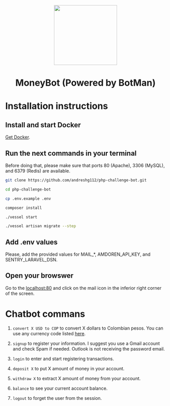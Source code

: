 <p align="center"><img height="188" width="198" src="https://botman.io/img/botman.png"></p>
<h1 align="center">MoneyBot (Powered by BotMan)</h1>

# Installation instructions

## Install and start Docker

[Get Docker](https://docs.docker.com/get-docker).

## Run the next commands in your terminal

Before doing that, please make sure that ports 80 (Apache), 3306 (MySQL), and 6379 (Redis) are available.

```bash
git clone https://github.com/andreshg112/php-challenge-bot.git

cd php-challenge-bot

cp .env.example .env

composer install

./vessel start

./vessel artisan migrate --step
```

## Add .env values

Please, add the provided values for MAIL\_\*, AMDOREN_API_KEY, and SENTRY_LARAVEL_DSN.

## Open your browswer

Go to the [localhost:80](http://localhost) and click on the mail icon in the inferior right corner of the screen.

# Chatbot commans

1.  `convert X USD to COP` to convert X dollars to Colombian pesos. You can use any currency code listed [here](https://www.amdoren.com/currency-list).

2.  `signup` to register your information. I suggest you use a Gmail account and check Spam if needed. Outlook is not receiving the password email.

3.  `login` to enter and start registering transactions.

4.  `deposit X` to put X amount of money in your account.

5.  `withdraw X` to extract X amount of money from your account.

6.  `balance` to see your current account balance.

7.  `logout` to forget the user from the session.
